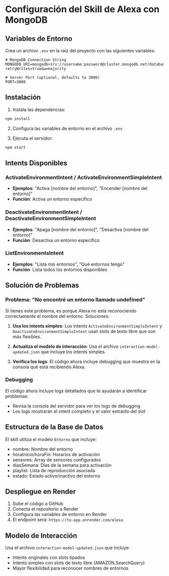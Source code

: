 # Configuración del Skill de Alexa con MongoDB

## Variables de Entorno

Crea un archivo `.env` en la raíz del proyecto con las siguientes variables:

```env
# MongoDB Connection String
MONGODB_URI=mongodb+srv://username:password@cluster.mongodb.net/database_name?retryWrites=true&w=majority

# Server Port (optional, defaults to 3000)
PORT=3000
```

## Instalación

1. Instala las dependencias:
```bash
npm install
```

2. Configura las variables de entorno en el archivo `.env`

3. Ejecuta el servidor:
```bash
npm start
```

## Intents Disponibles

### ActivateEnvironmentIntent / ActivateEnvironmentSimpleIntent
- **Ejemplos**: "Activa [nombre del entorno]", "Encender [nombre del entorno]"
- **Función**: Activa un entorno específico

### DeactivateEnvironmentIntent / DeactivateEnvironmentSimpleIntent
- **Ejemplos**: "Apaga [nombre del entorno]", "Desactiva [nombre del entorno]"
- **Función**: Desactiva un entorno específico

### ListEnvironmentsIntent
- **Ejemplos**: "Lista mis entornos", "Qué entornos tengo"
- **Función**: Lista todos los entornos disponibles

## Solución de Problemas

### Problema: "No encontré un entorno llamado undefined"

Si tienes este problema, es porque Alexa no está reconociendo correctamente el nombre del entorno. Soluciones:

1. **Usa los intents simples**: Los intents `ActivateEnvironmentSimpleIntent` y `DeactivateEnvironmentSimpleIntent` usan slots de texto libre que son más flexibles.

2. **Actualiza el modelo de interacción**: Usa el archivo `interaction-model-updated.json` que incluye los intents simples.

3. **Verifica los logs**: El código ahora incluye debugging que muestra en la consola qué está recibiendo Alexa.

### Debugging

El código ahora incluye logs detallados que te ayudarán a identificar problemas:

- Revisa la consola del servidor para ver los logs de debugging
- Los logs mostrarán el intent completo y el valor extraído del slot

## Estructura de la Base de Datos

El skill utiliza el modelo `Entorno` que incluye:
- nombre: Nombre del entorno
- horaInicio/horaFin: Horarios de activación
- sensores: Array de sensores configurados
- diasSemana: Días de la semana para activación
- playlist: Lista de reproducción asociada
- estado: Estado activo/inactivo del entorno

## Despliegue en Render

1. Sube el código a GitHub
2. Conecta el repositorio a Render
3. Configura las variables de entorno en Render
4. El endpoint será: `https://tu-app.onrender.com/alexa`

## Modelo de Interacción

Usa el archivo `interaction-model-updated.json` que incluye:
- Intents originales con slots tipados
- Intents simples con slots de texto libre (AMAZON.SearchQuery)
- Mayor flexibilidad para reconocer nombres de entornos
